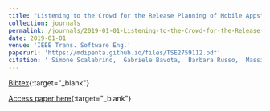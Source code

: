 ```yaml
---
title: "Listening to the Crowd for the Release Planning of Mobile Apps"
collection: journals
permalink: /journals/2019-01-01-Listening-to-the-Crowd-for-the-Release-Planning-of-Mobile-Apps
date: 2019-01-01
venue: 'IEEE Trans. Software Eng.'
paperurl: 'https://mdipenta.github.io/files/TSE2759112.pdf'
citation: ' Simone Scalabrino,  Gabriele Bavota,  Barbara Russo,  Massimiliano Di Penta,  Rocco Oliveto, &quot;Listening to the Crowd for the Release Planning of Mobile Apps.&quot; IEEE Trans. Software Eng., 2019.'
---
```

[Bibtex](https://dblp.org/rec/bib/journals/tse/ScalabrinoBRPO19){:target="_blank"}

[Access paper here](https://mdipenta.github.io/files/TSE2759112.pdf){:target="_blank"}
